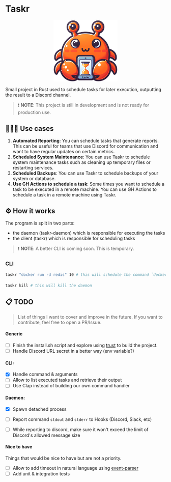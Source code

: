 # Taskr
<!-- Import image from /assets/trim and center it -->
<p align="center">
  <img src="https://raw.githubusercontent.com/scures/taskr/master/assets/trim.png" alt="Taskr logo" width="200px" />
</p>
<p>Small project in Rust used to schedule tasks for later execution, outputting the result to a Discord channel.</p>


> ❗️ **NOTE**: This project is still in development and is not ready for production use.


## 🧑🏻‍🔬 Use cases
1. **Automated Reporting**: You can schedule tasks that generate reports. This can be useful for teams that use Discord for communication and want to have regular updates on certain metrics.
2. **Scheduled System Maintenance**: You can use Taskr to schedule system maintenance tasks such as cleaning up temporary files or restarting services.
3. **Scheduled Backups**: You can use Taskr to schedule backups of your system or database.
4. **Use GH Actions to schedule a task**: Some times you want to schedule a task to be executed in a remote machine. You can use GH Actions to schedule a task in a remote machine using Taskr.

## ⚙️ How it works
The program is split in two parts:
- the daemon (taskr-daemon) which is responsible for executing the tasks
- the client (taskr) which is responsible for scheduling tasks

> ❗️ **NOTE**: A better CLI is coming soon. This is temporary.

### CLI
```bash
taskr "docker run -d redis" 10 # this will schedule the command `docker run -d redis` to be executed in 10 seconds.

taskr kill # this will kill the daemon
```

## 📋 TODO
> List of things I want to cover and improve in the future. If you want to contribute, feel free to open a PR/Issue.

#### Generic

- [ ] Finish the install.sh script and explore using [trust](https://github.com/japaric/trust) to build the project.
- [ ] Handle Discord URL secret in a better way (env variable?)

#### CLI:
- [x] Handle command & arguments
- [ ] Allow to list executed tasks and retrieve their output
- [ ] Use Clap instead of building our own command handler

#### Daemon:
- [x] Spawn detached process
- [ ] Report command `stdout` and `stderr` to Hooks (Discord, Slack, etc)
- [ ] While reporting to discord, make sure it won't exceed the limit of Discord's allowed message size


#### Nice to have
Things that would be nice to have but are not a priority.
- [ ] Allow to add timeout in natural language using [event-parser](https://github.com/isaacrlee/event-parser)
- [ ] Add unit & integration tests
